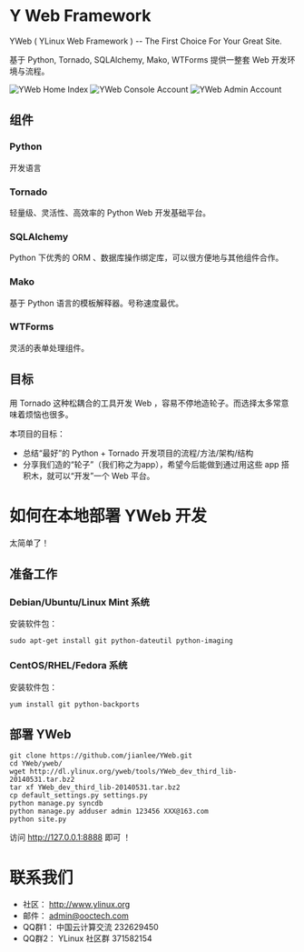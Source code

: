 # Y Web Framework

YWeb ( YLinux Web Framework ) -- The First Choice For Your Great Site.

基于 Python, Tornado, SQLAlchemy, Mako, WTForms 提供一整套 Web 开发环境与流程。

![YWeb Home Index](https://raw.githubusercontent.com/jianlee/YWeb/master/docs/source/_static/screenshots/yweb-home-index.png)
![YWeb Console Account](https://raw.githubusercontent.com/jianlee/YWeb/master/docs/source/_static/screenshots/yweb-console-account.png)
![YWeb Admin Account](https://raw.githubusercontent.com/jianlee/YWeb/master/docs/source/_static/screenshots/yweb-admin-account.png)


## 组件

### Python

开发语言


### Tornado

轻量级、灵活性、高效率的 Python Web 开发基础平台。


### SQLAlchemy

Python 下优秀的 ORM 、数据库操作绑定库，可以很方便地与其他组件合作。


### Mako

基于 Python 语言的模板解释器。号称速度最优。


### WTForms

灵活的表单处理组件。


## 目标

用 Tornado 这种松耦合的工具开发 Web ，容易不停地造轮子。而选择太多常意味着烦恼也很多。

本项目的目标：

- 总结“最好”的 Python + Tornado 开发项目的流程/方法/架构/结构
- 分享我们造的“轮子”（我们称之为app），希望今后能做到通过用这些 app 搭积木，就可以“开发”一个 Web 平台。


# 如何在本地部署 YWeb 开发

太简单了！

## 准备工作

### Debian/Ubuntu/Linux Mint 系统

安装软件包：

    sudo apt-get install git python-dateutil python-imaging

### CentOS/RHEL/Fedora 系统

安装软件包：

    yum install git python-backports

## 部署 YWeb

    git clone https://github.com/jianlee/YWeb.git
    cd YWeb/yweb/
    wget http://dl.ylinux.org/yweb/tools/YWeb_dev_third_lib-20140531.tar.bz2
    tar xf YWeb_dev_third_lib-20140531.tar.bz2
    cp default_settings.py settings.py
    python manage.py syncdb
    python manage.py adduser admin 123456 XXX@163.com
    python site.py

访问 http://127.0.0.1:8888 即可 ！


# 联系我们

- 社区： http://www.ylinux.org
- 邮件： admin@ooctech.com
- QQ群1： 中国云计算交流 232629450
- QQ群2： YLinux 社区群 371582154
